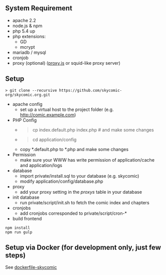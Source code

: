 ## System Requirement
+ apache 2.2
+ node.js & npm
+ php 5.4 up
+ php extensions:
	+ GD
	+ mcrypt
+ mariadb / mysql
+ cronjob
+ proxy (optional) ([proxy.js](https://github.com/ensky/Proxy.js/) or squid-like proxy server)

## Setup
```
> git clone --recursive https://github.com/skycomic-org/skycomic.org.git 
```
+ apache config
	+ set up a virtual host to the project folder (e.g. http://comic.example.com)
+ PHP Config
	+ > cp index.default.php index.php # and make some changes
	+ > cd application/config
	+ copy \*.default.php to \*.php and make some changes
+ Permission
	+ make sure your WWW has write permission of application/cache and application/logs
+ database
    + import private/install.sql to your database (e.g. skycomic)
    + modify application/config/database.php
+ proxy
	+ add your proxy setting in the *proxys* table in your database
+ init database
    + run private/script/init.sh to fetch the comic index and chapters
+ cronjobs
	+ add cronjobs corresponded to private/script/cron-\*
+ build frontend
```
npm install
npm run gulp
```

## Setup via Docker (for development only, just few steps)
See [dockerfile-skycomic](https://github.com/skycomic-org/dockerfile-skycomic)
